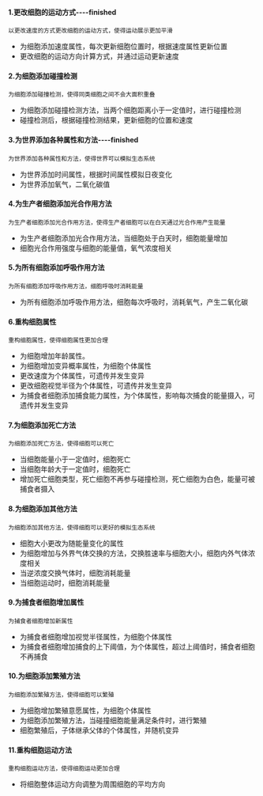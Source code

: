 #### 1.更改细胞的运动方式----finished
`以更改速度的方式更改细胞的运动方式，使得运动展示更加平滑`
* 为细胞添加速度属性，每次更新细胞位置时，根据速度属性更新位置
* 更改细胞的运动方向计算方式，并通过运动更新速度


#### 2.为细胞添加碰撞检测
`为细胞添加碰撞检测，使得同类细胞之间不会大面积重叠`
* 为细胞添加碰撞检测方法，当两个细胞距离小于一定值时，进行碰撞检测
* 碰撞检测后，根据碰撞检测结果，更新细胞的位置和速度


#### 3.为世界添加各种属性和方法----finished
`为世界添加各种属性和方法，使得世界可以模拟生态系统`
* 为世界添加时间属性，根据时间属性模拟日夜变化
* 为世界添加氧气，二氧化碳值


#### 4.为生产者细胞添加光合作用方法
`为生产者细胞添加光合作用方法，使得生产者细胞可以在白天通过光合作用产生能量`
* 为生产者细胞添加光合作用方法，当细胞处于白天时，细胞能量增加
* 细胞光合作用强度与细胞的能量值，氧气浓度相关

#### 5.为所有细胞添加呼吸作用方法
`为所有细胞添加呼吸作用方法，细胞呼吸时消耗能量`
* 为所有细胞添加呼吸作用方法，细胞每次呼吸时，消耗氧气，产生二氧化碳


#### 6.重构细胞属性
`重构细胞属性，使得细胞属性更加合理`
* 为细胞增加年龄属性。
* 为细胞增加变异概率属性，为细胞个体属性
* 更改速度为个体属性，可遗传并发生变异
* 更改细胞视觉半径为个体属性，可遗传并发生变异
* 为捕食者细胞添加捕食能力属性，为个体属性，影响每次捕食的能量摄入，可遗传并发生变异


#### 7.为细胞添加死亡方法
`为细胞添加死亡方法，使得细胞可以死亡`
* 当细胞能量小于一定值时，细胞死亡
* 当细胞年龄大于一定值时，细胞死亡
* 增加死亡细胞类型，死亡细胞不再参与碰撞检测，死亡细胞为白色，能量可被捕食者摄入


#### 8.为细胞添加其他方法
`为细胞添加其他方法，使得细胞可以更好的模拟生态系统`
* 细胞大小更改为随能量变化的属性
* 为细胞增加与外界气体交换的方法，交换胜速率与细胞大小，细胞内外气体浓度相关
* 当逆浓度交换气体时，细胞消耗能量
* 当细胞运动时，细胞消耗能量


#### 9.为捕食者细胞增加属性
`为捕食者细胞增加新属性`
* 为捕食者细胞增加视觉半径属性，为细胞个体属性
* 为捕食者细胞增加捕食的上下阈值，为个体属性，超过上阈值时，捕食者细胞不再捕食


#### 10.为细胞添加繁殖方法
`为细胞添加繁殖方法，使得细胞可以繁殖`
* 为细胞增加繁殖意愿属性，为细胞个体属性
* 为细胞添加繁殖方法，当碰撞细胞能量满足条件时，进行繁殖
* 细胞繁殖后，子体继承父体的个体属性，并随机变异


#### 11.重构细胞运动方法
`重构细胞运动方法，使得细胞运动更加合理`
* 将细胞整体运动方向调整为周围细胞的平均方向

